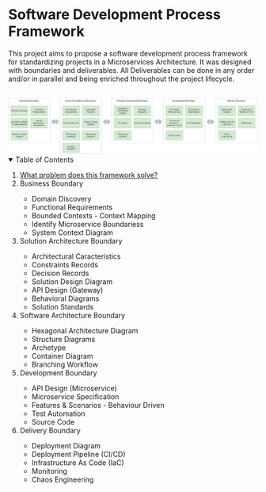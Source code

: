 # Software Development Process Framework

This project aims to propose a software development process framework for standardizing projects in a Microservices Architecture. It was designed with boundaries and deliverables. All Deliverables can be done in any order and/or in parallel and being enriched throughout the project lifecycle.<br><br>

<img src="Software Development Process Framework.png">

<!-- TABLE OF CONTENTS -->
<details open="open">
  <summary>Table of Contents</summary>
  <ol>
    <li>
      <a href="#about-the-project">What problem does this framework solve?</a>
    </li>
    <li>
       <a>Business Boundary</a>
    </li>
    <ul>
      <li>
        <a>Domain Discovery</a>
      </li>
      <li>
        <a>Functional Requirements</a>
      </li>
      <li>
        <a>Bounded Contexts - Context Mapping</a>      
      </li>
      <li>
        <a>Identify Microservice Boundariess</a>
      </li>
      <li>
        <a>System Context Diagram</a>
      </li>
    </ul>
    <li>
       <a>Solution Architecture Boundary</a>
    </li>
    <ul>
      <li>
        <a>Architectural Caracteristics</a>
      </li>
      <li>
        <a>Constraints Records</a>
      </li>
      <li>
        <a>Decision Records</a>      
      </li>
      <li>
        <a>Solution Design Diagram</a>
      </li>
      <li>
        <a>API Design (Gateway)</a>
      </li>
      <li>
        <a>Behavioral Diagrams</a>      
      </li>
      <li>
        <a>Solution Standards</a>
      </li>	  
    </ul>
    <li>
       <a>Software Architecture Boundary</a>
    </li>
    <ul>
      <li>
        <a>Hexagonal Architecture Diagram</a>
      </li>
      <li>
        <a>Structure Diagrams</a>
      </li>
      <li>
        <a>Archetype</a>      
      </li>
      <li>
        <a>Container Diagram</a>
      </li>
      <li>
        <a>Branching Workflow</a>
      </li>      	  
    </ul>
    <li>
       <a>Development Boundary</a>
    </li>
    <ul>
      <li>
        <a>API Design (Microservice)</a>
      </li>
      <li>
        <a>Microservice Specification</a>
      </li>
      <li>
        <a>Features & Scenarios - Behaviour Driven</a>      
      </li>
      <li>
        <a>Test Automation</a>
      </li>
      <li>
        <a>Source Code</a>
      </li>      	  
    </ul>
    <li>
       <a>Delivery Boundary</a>
    </li>
    <ul>
      <li>
        <a>Deployment Diagram</a>
      </li>
      <li>
        <a>Deployment Pipeline (CI/CD)</a>
      </li>
      <li>
        <a>Infrastructure As Code (IaC)</a>      
      </li>
      <li>
        <a>Monitoring</a>
      </li>
      <li>
        <a>Chaos Engineering</a>
      </li>      	  
    </ul>
  </ol>
</details>
